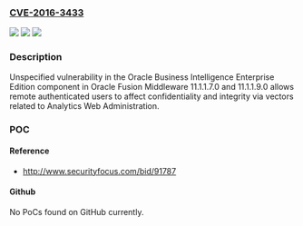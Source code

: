### [CVE-2016-3433](https://cve.mitre.org/cgi-bin/cvename.cgi?name=CVE-2016-3433)
![](https://img.shields.io/static/v1?label=Product&message=n%2Fa&color=blue)
![](https://img.shields.io/static/v1?label=Version&message=n%2Fa&color=blue)
![](https://img.shields.io/static/v1?label=Vulnerability&message=n%2Fa&color=brighgreen)

### Description

Unspecified vulnerability in the Oracle Business Intelligence Enterprise Edition component in Oracle Fusion Middleware 11.1.1.7.0 and 11.1.1.9.0 allows remote authenticated users to affect confidentiality and integrity via vectors related to Analytics Web Administration.

### POC

#### Reference
- http://www.securityfocus.com/bid/91787

#### Github
No PoCs found on GitHub currently.

